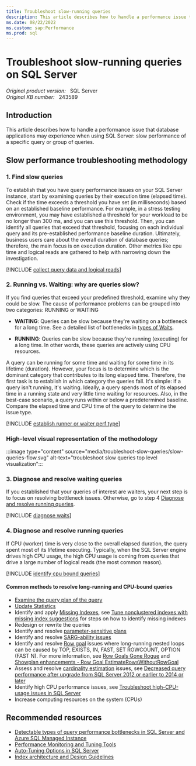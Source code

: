 ```yaml
---
title: Troubleshoot slow-running queries
description: This article describes how to handle a performance issue that applications may experience when using SQL Server.
ms.date: 08/22/2022
ms.custom: sap:Performance
ms.prod: sql
---
```

# Troubleshoot slow-running queries on SQL Server

_Original product version:_ &nbsp; SQL Server  
_Original KB number:_ &nbsp; 243589

## Introduction

This article describes how to handle a performance issue that database applications may experience when using SQL Server: slow performance of a specific query or group of queries.

## Slow performance troubleshooting methodology

### 1. Find slow queries

To establish that you have query performance issues on your SQL Server instance, start by examining queries by their execution time (elapsed time). Check if the time exceeds a threshold you have set (in milliseconds) based on an established baseline performance. For example, in a stress testing environment, you may have established a threshold for your workload to be no longer than 300 ms, and you can use this threshold. Then, you can identify all queries that exceed that threshold, focusing on each individual query and its pre-established performance baseline duration. Ultimately, business users care about the overall duration of database queries; therefore, the main focus is on execution duration. Other metrics like cpu time and logical reads are gathered to help with narrowing down the investigation.

[!INCLUDE [collect query data and logical reads](../includes/performance/collect-cpu-time-elapsed-time-logical-reads.md)]

### 2. Running vs. Waiting: why are queries slow?

If you find queries that exceed your predefined threshold, examine why they could be slow. The cause of performance problems can be grouped into two categories: RUNNING or WAITING

- **WAITING**: Queries can be slow because they're waiting on a bottleneck for a long time. See a detailed list of bottlenecks in [types of Waits](/sql/relational-databases/system-dynamic-management-views/sys-dm-os-wait-stats-transact-sql#WaitTypes).

- **RUNNING**: Queries can be slow because they're running (executing) for a long time. In other words, these queries are actively using CPU resources.

A query can be running for some time and waiting for some time in its lifetime (duration). However, your focus is to determine which is the dominant category that contributes to its long elapsed time. Therefore, the first task is to establish in which category the queries fall. It's simple: if a query isn't running, it's waiting. Ideally, a query spends most of its elapsed time in a running state and very little time waiting for resources. Also, in the best-case scenario, a query runs within or below a predetermined baseline. Compare the elapsed time and CPU time of the query to determine the issue type.

[!INCLUDE [establish runner or waiter perf type](../includes/performance/establish-runner-waiter-perf-type.md)]


### High-level visual representation of the methodology

:::image type="content" source="media/troubleshoot-slow-queries/slow-queries-flow.svg" alt-text="troubleshoot slow queries top level visualization":::

### 3. Diagnose and resolve waiting queries

If you established that your queries of interest are waiters, your next step is to focus on resolving bottleneck issues. Otherwise, go to step 4 [Diagnose and resolve running queries](#4-diagnose-and-resolve-running-queries).

[!INCLUDE [diagnose waits](../includes/performance/diagnose-waits-or-bottlenecks.md)]

### 4. Diagnose and resolve running queries

If CPU (worker) time is very close to the overall elapsed duration, the query spent most of its lifetime executing. Typically, when the SQL Server engine drives high CPU usage, the high CPU usage is coming from queries that drive a large number of logical reads (the most common reason).

[!INCLUDE [identify cpu bound queries](../includes/performance/identify-cpu-bound-queries.md)]

#### Common methods to resolve long-running and CPU-bound queries

- [Examine the query plan of the query](/sql/relational-databases/performance/display-an-actual-execution-plan)
- [Update Statistics](/sql/t-sql/statements/update-statistics-transact-sql)
- Identify and apply [Missing Indexes](/sql/relational-databases/system-dynamic-management-views/sys-dm-db-missing-index-details-transact-sql), see [Tune nonclustered indexes with missing index suggestions](/sql/relational-databases/indexes/tune-nonclustered-missing-index-suggestions) for steps on how to identify missing indexes
- Redesign or rewrite the queries
- Identify and resolve [parameter-sensitive plans](troubleshoot-high-cpu-usage-issues.md#step-5-investigate-and-resolve-parameter-sensitive-issues)
- Identify and resolve [SARG-ability issues](troubleshoot-high-cpu-usage-issues.md#step-6-investigate-and-resolve-sargability-issues)
- Identify and resolve [Row goal](/archive/blogs/queryoptteam/row-goals-in-action) issues where long-running nested loops can be caused by TOP, EXISTS, IN, FAST, SET ROWCOUNT, OPTION (FAST N). For more information, see [Row Goals Gone Rogue](/archive/blogs/bartd/row-goals-gone-rogue) and [Showplan enhancements - Row Goal EstimateRowsWithoutRowGoal](https://techcommunity.microsoft.com/t5/sql-server-blog/more-showplan-enhancements-8211-row-goal/ba-p/385839)
- Assess and resolve [cardinality estimation](/sql/relational-databases/performance/cardinality-estimation-sql-server) issues, see [Decreased query performance after upgrade from SQL Server 2012 or earlier to 2014 or later](decreased-query-perf-after-upgrade.md)
- Identify high CPU performance issues, see [Troubleshoot high-CPU-usage issues in SQL Server](troubleshoot-high-cpu-usage-issues.md)
- Increase computing resources on the system (CPUs)

## Recommended resources

- [Detectable types of query performance bottlenecks in SQL Server and Azure SQL Managed Instance](/azure/azure-sql/managed-instance/identify-query-performance-issues)
- [Performance Monitoring and Tuning Tools](/sql/relational-databases/performance/performance-monitoring-and-tuning-tools)
- [Auto-Tuning Options in SQL Server](/sql/relational-databases/automatic-tuning/automatic-tuning)
- [Index architecture and Design Guidelines](/sql/relational-databases/sql-server-index-design-guide#General_Design)

